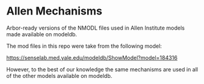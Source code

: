 # Allen Mechanisms

Arbor-ready versions of the NMODL files used in Allen Institute models made available on modeldb.

The mod files in this repo were take from the following model:

https://senselab.med.yale.edu/modeldb/ShowModel?model=184316

However, to the best of our knowledge the same mechanisms are used in all of the other models available on modeldb.

